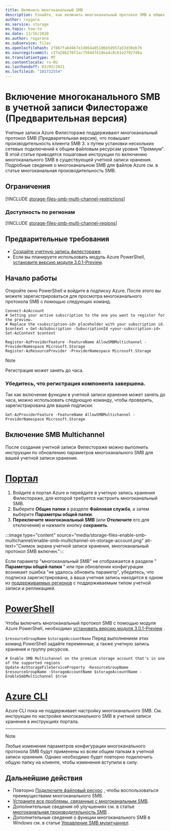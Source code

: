 ```yaml
---
title: Включить многоканальный SMB
description: Узнайте, как включить многоканальный протокол SMB в общих файловых ресурсах Azure Premium.
author: roygara
ms.service: storage
ms.topic: how-to
ms.date: 11/16/2020
ms.author: rogarana
ms.subservice: files
ms.openlocfilehash: 2f867fa6d4b7e1d864a85106b5d957a53d38eb76
ms.sourcegitcommit: c27a20b278f2ac758447418ea4c8c61e27927d6a
ms.translationtype: MT
ms.contentlocale: ru-RU
ms.lasthandoff: 03/03/2021
ms.locfileid: "101732554"
---
```

# <a name="enable-smb-multichannel-on-a-filestorage-account-preview"></a>Включение многоканального SMB в учетной записи Филестораже (Предварительная версия) 

Учетные записи Azure Филестораже поддерживают многоканальный протокол SMB (Предварительная версия), что повышает производительность клиента SMB 3. x путем установки нескольких сетевых подключений к общим файловым ресурсам уровня "Премиум". В этой статье приводятся пошаговые инструкции по включению многоканального SMB в существующей учетной записи хранения. Подробные сведения о многоканальном SMB для файлов Azure см. в статье многоканальная производительность SMB.

## <a name="limitations"></a>Ограничения

[!INCLUDE [storage-files-smb-multi-channel-restrictions](../../../includes/storage-files-smb-multi-channel-restrictions.md)]

### <a name="regional-availability"></a>Доступность по регионам

[!INCLUDE [storage-files-smb-multi-channel-regions](../../../includes/storage-files-smb-multi-channel-regions.md)]

## <a name="prerequisites"></a>Предварительные требования

- [Создайте учетную запись филестораже](./storage-how-to-create-file-share.md).
- Если вы планируете использовать модуль Azure PowerShell, [установите версию модуля 3.0.1-Preview](https://www.powershellgallery.com/packages/Az.Storage/3.0.1-preview).

## <a name="getting-started"></a>Начало работы

Откройте окно PowerShell и войдите в подписку Azure. После этого вы можете зарегистрироваться для просмотра многоканального протокола SMB с помощью следующих команд.

```azurepowershell
Connect-AzAccount
# Setting your active subscription to the one you want to register for the preview. 
# Replace the <subscription-id> placeholder with your subscription id. 
$context = Get-AzSubscription -SubscriptionId <your-subscription-id> 
Set-AzContext $context

Register-AzProviderFeature -FeatureName AllowSMBMultichannel -ProviderNamespace Microsoft.Storage 
Register-AzResourceProvider -ProviderNamespace Microsoft.Storage 
```

> [!NOTE]
> Регистрация может занять до часа.

### <a name="verify-that-feature-registration-is-complete"></a>Убедитесь, что регистрация компонента завершена.

Так как включение функции в учетной записи хранения может занять до часа, можно использовать следующую команду, чтобы проверить, зарегистрирована для вашей подписки:

```azurepowershell
Get-AzProviderFeature -FeatureName AllowSMBMultichannel -ProviderNamespace Microsoft.Storage
```


## <a name="enable-smb-multichannel"></a>Включение SMB Multichannel 
После создания учетной записи Филестораже можно выполнить инструкции по обновлению параметров многоканального SMB для вашей учетной записи хранения.

# <a name="portal"></a>[Портал](#tab/azure-portal)
1. Войдите в портал Azure и перейдите в учетную запись хранения Филестораже, для которой требуется настроить многоканальный SMB.
1. Выберите **Общие папки** в разделе **Файловая служба**, а затем выберите **Параметры общей папки**.
1. **Переключите** **многоканальный SMB** (или **Отключите** его для отключения) и нажмите кнопку **сохранить**.

:::image type="content" source="media/storage-files-enable-smb-multichannel/enable-smb-multichannel-on-storage-account.png" alt-text="Снимок экрана учетной записи хранения, многоканальный протокол SMB включен.":::

Если параметр "многоканальный SMB" не отображается в разделе " **Параметры общей папки** " или при обновлении конфигурации возникает ошибка "не удалось обновить параметр", убедитесь, что подписка зарегистрирована, а ваша учетная запись находится в одном из [поддерживаемых регионов](#regional-availability) с поддерживаемым типом учетной записи и репликацией.

# <a name="powershell"></a>[PowerShell](#tab/azure-powershell)

Чтобы включить многоканальный протокол SMB с помощью модуля Azure PowerShell, необходимо [установить версию модуля 3.0.1-Preview](https://www.powershellgallery.com/packages/Az.Storage/3.0.1-preview) .

`$resourceGroupName` `$storageAccountName` Перед выполнением этих команд PowerShell задайте переменные, а также учетную запись хранения и группу ресурсов.

```azurepowershell
# Enable SMB Multichannel on the premium storage account that's in one of the supported regions
Update-AzStorageFileServiceProperty -ResourceGroupName $resourceGroupName -StorageAccountName $storageAccountName -EnableSmbMultichannel $true 
```

# <a name="azure-cli"></a>[Azure CLI](#tab/azure-cli)
Azure CLI пока не поддерживает настройку многоканального SMB. См. инструкции по настройке многоканального SMB в учетной записи хранения в инструкциях портала.

---

> [!NOTE]
> Любые изменения параметров конфигурации многоканального протокола SMB будут применены ко всем общим папкам в учетной записи хранения. Однако необходимо будет повторно подключить общую папку на клиенте, чтобы изменения вступили в силу.


## <a name="next-steps"></a>Дальнейшие действия 

- Повторно [Подключите файловый ресурс](storage-how-to-use-files-windows.md) , чтобы воспользоваться преимуществами многоканального SMB.
- [Устраните все проблемы, связанные с многоканальным SMB](storage-troubleshooting-files-performance.md#smb-multichannel-option-not-visible-under-file-share-settings).
- Дополнительные сведения об улучшениях см. в статье [многоканальная производительность SMB](storage-files-smb-multichannel-performance.md) .
 - Дополнительные сведения о функции многоканального SMB в Windows см. в статье [Управление SMB мулитчаннел](/azure-stack/hci/manage/manage-smb-multichannel).